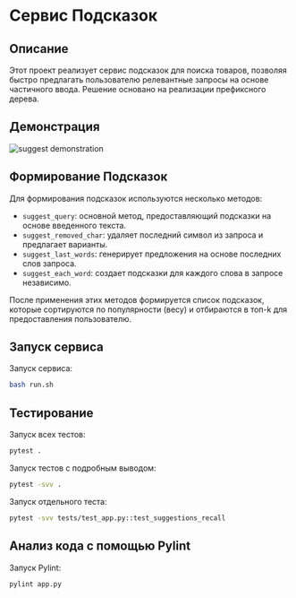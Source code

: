 # Сервис Подсказок

## Описание

Этот проект реализует сервис подсказок для поиска товаров, позволяя быстро предлагать пользователю релевантные запросы на основе частичного ввода. Решение основано на реализации префиксного дерева.

## Демонстрация

![suggest demonstration](https://github.com/alexey0101/suggest-service/raw/main/demo.gif)

## Формирование Подсказок

Для формирования подсказок используются несколько методов:

- `suggest_query`: основной метод, предоставляющий подсказки на основе введенного текста.
- `suggest_removed_char`: удаляет последний символ из запроса и предлагает варианты.
- `suggest_last_words`: генерирует предложения на основе последних слов запроса.
- `suggest_each_word`: создает подсказки для каждого слова в запросе независимо.

После применения этих методов формируется список подсказок, которые сортируются по популярности (весу) и отбираются в топ-k для предоставления пользователю.

## Запуск сервиса

Запуск сервиса:

```bash
bash run.sh
```

## Тестирование

Запуск всех тестов:

```bash
pytest .
```

Запуск тестов с подробным выводом:

```bash
pytest -svv .
```

Запуск отдельного теста:

```bash
pytest -svv tests/test_app.py::test_suggestions_recall
```

## Анализ кода с помощью Pylint

Запуск Pylint:

```bash
pylint app.py
```
